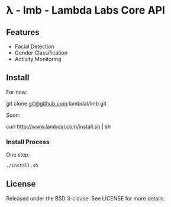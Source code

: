 λ - lmb - Lambda Labs Core API
======

## Features

- Facial Detection
- Gender Classification
- Activity Monitoring

## Install

For now:

git clone git@github.com:lambdal/lmb.git

Soon:

curl http://www.lambdal.com/install.sh | sh

### Install Process

One step:

```bash
./install.sh
```

## License

Released under the BSD 3-clause. See LICENSE for more details.
